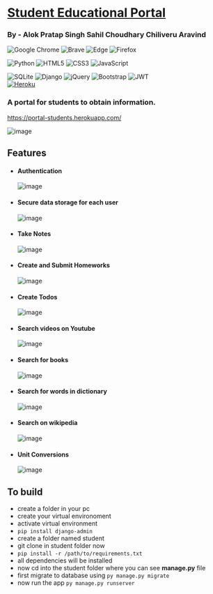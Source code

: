 # [Student Educational Portal](https://portal-students.herokuapp.com/)

### By - Alok Pratap Singh     Sahil Choudhary      Chiliveru Aravind

![Google Chrome](https://img.shields.io/badge/Google%20Chrome-4285F4?style=for-the-badge&logo=GoogleChrome&logoColor=white) ![Brave](https://img.shields.io/badge/Brave-FB542B?style=for-the-badge&logo=Brave&logoColor=white) ![Edge](https://img.shields.io/badge/Edge-0078D7?style=for-the-badge&logo=Microsoft-edge&logoColor=white) ![Firefox](https://img.shields.io/badge/Firefox-FF7139?style=for-the-badge&logo=Firefox-Browser&logoColor=white)  

![Python](https://img.shields.io/badge/python-3670A0?style=for-the-badge&logo=python&logoColor=ffdd54) ![HTML5](https://img.shields.io/badge/html5-%23E34F26.svg?style=for-the-badge&logo=html5&logoColor=white) ![CSS3](https://img.shields.io/badge/css3-%231572B6.svg?style=for-the-badge&logo=css3&logoColor=white) ![JavaScript](https://img.shields.io/badge/javascript-%23323330.svg?style=for-the-badge&logo=javascript&logoColor=%23F7DF1E) 

![SQLite](https://img.shields.io/badge/sqlite-%2307405e.svg?style=for-the-badge&logo=sqlite&logoColor=white) ![Django](https://img.shields.io/badge/django-%23092E20.svg?style=for-the-badge&logo=django&logoColor=white) ![jQuery](https://img.shields.io/badge/jquery-%230769AD.svg?style=for-the-badge&logo=jquery&logoColor=white) ![Bootstrap](https://img.shields.io/badge/bootstrap-%23563D7C.svg?style=for-the-badge&logo=bootstrap&logoColor=white) ![JWT](https://img.shields.io/badge/JWT-black?style=for-the-badge&logo=JSON%20web%20tokens)  
[![Heroku](https://img.shields.io/badge/heroku-%23430098.svg?style=for-the-badge&logo=heroku&logoColor=white)](https://portal-students.herokuapp.com/)

### A portal for students to obtain information.

https://portal-students.herokuapp.com/

![image](https://user-images.githubusercontent.com/60225218/174467612-6ea77328-2213-4bb2-aa15-6f531d31744d.png)

## Features
- #### Authentication
  ![image](https://user-images.githubusercontent.com/60225218/174468605-ecc3369b-2d55-4d85-a446-837a02371cb9.png)
- #### Secure data storage for each user
  ![image](https://user-images.githubusercontent.com/60225218/174468636-2ba59057-b98e-40e1-bc8d-bdf3fd8042da.png)
- #### Take Notes
  ![image](https://user-images.githubusercontent.com/60225218/174467737-48e7698b-5ebf-4ff3-a8f7-8c7dfd884ba0.png)
- #### Create and Submit Homeworks
  ![image](https://user-images.githubusercontent.com/60225218/174468661-5a2f2206-4916-48bb-97be-0ce27b9e39e6.png)
- #### Create Todos
  ![image](https://user-images.githubusercontent.com/60225218/174468675-30e2a000-94ed-4730-8394-da2db52da169.png)
- #### Search videos on Youtube
  ![image](https://user-images.githubusercontent.com/60225218/174467768-ac510f28-06f6-4365-af5b-7d213f52c402.png)
- #### Search for books
  ![image](https://user-images.githubusercontent.com/60225218/174467785-1da5592c-da1d-4c8b-980c-11ca4a673aeb.png)
- #### Search for words in dictionary
  ![image](https://user-images.githubusercontent.com/60225218/174468505-378c4233-21d9-4a4b-b720-59f39abebf74.png)
- #### Search on wikipedia
  ![image](https://user-images.githubusercontent.com/60225218/174468527-95b198fb-5fc5-465a-894a-5fcd1a1022b8.png)
- #### Unit Conversions
  ![image](https://user-images.githubusercontent.com/60225218/174468546-4435472b-961c-4d7c-815d-032419f4518e.png)

## To build
- create a folder in your pc
- create your virtual environoment
- activate virtual environment
- `pip install django-admin`
- create a folder named student
- git clone in student folder now
- `pip install -r /path/to/requirements.txt`
- all dependencies will be installed
- now cd into the student folder where you can see __manage.py__ file
- first migrate to database using `py manage.py migrate`
- now run the app `py manage.py runserver`
